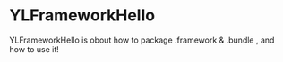 # YLFrameworkHello
YLFrameworkHello is obout how to package  .framework &amp; .bundle , and how to use it!
